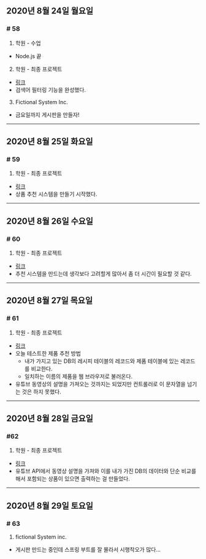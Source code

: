 ## 2020년 8월 24일 월요일
### # 58
1. 학원 - 수업
- Node.js 끝
2. 학원 - 최종 프로젝트
- [링크](https://github.com/procyon0/final_project/commit/9f6bbcc92988ba21d35f3293faa58148a7fb2e49)
- 검색어 필터링 기능을 완성했다.
3. Fictional System Inc.
- 금요일까지 게시판을 만들자!
---
## 2020년 8월 25일 화요일
### # 59
1. 학원 - 최종 프로젝트
- [링크](https://github.com/procyon0/final_project/commit/b01986e4fa4d2c9a48c2bb9f502dc2e9f3340013)
- 상품 추천 시스템을 만들기 시작했다.
---
## 2020년 8월 26일 수요일
### # 60
1. 학원 - 최종 프로젝트
- [링크](https://github.com/procyon0/final_project/commit/e0aff0fba476252d81b24d29d43dd6bd78dfba53)
- 추천 시스템을 만드는데 생각보다 고려할게 많아서 좀 더 시간이 필요할 것 같다.
---
## 2020년 8월 27일 목요일
### # 61
1. 학원 - 최종 프로젝트
- [링크](https://github.com/procyon0/final_project/commit/2bc0a1920dcbb8f85a529d7a0dfffd934efd610b)
- 오늘 테스트한 제품 추천 방법
  - 내가 가지고 있는 DB의 레시피 테이블의 레코드와 제품 테이블에 있는 레코드를 비교한다.
  - 일치하는 이름의 제품을 웹 브라우저로 불러온다.
- 유튜브 동영상의 설명을 가져오는 것까지는 되었지만 컨트롤러로 이 문자열을 넘기는 것은 하지 못했다.
---
## 2020년 8월 28일 금요일
### #62
1. 학원 - 최종 프로젝트
- [링크](https://github.com/procyon0/final_project/commit/d77fadf9b23ac0349cf76745a9f29937fc0cd6ad)
- 유튜브 API에서 동영상 설명을 가져와 이를 내가 가진 DB의 데이터와 단순 비교를 해서 포함되는 상품이 있으면 출력하는 걸 만들었다.
---
## 2020년 8월 29일 토요일
### # 63
1. fictional System inc.
- 게시판 만드는 중인데 스프링 부트를 잘 몰라서 시행착오가 많다...
